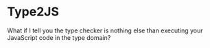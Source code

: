# Type2JS

What if I tell you the type checker is nothing else than executing your JavaScript code in the type domain?
